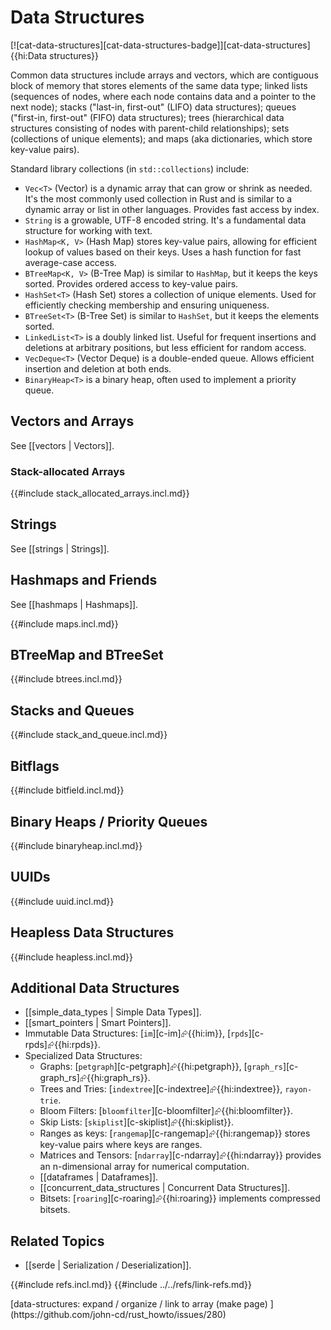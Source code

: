 # Data Structures

[![cat-data-structures][cat-data-structures-badge]][cat-data-structures]{{hi:Data structures}}

Common data structures include arrays and vectors, which are contiguous block of memory that stores elements of the same data type; linked lists (sequences of nodes, where each node contains data and a pointer to the next node); stacks ("last-in, first-out" (LIFO) data structures); queues ("first-in, first-out" (FIFO) data structures); trees (hierarchical data structures consisting of nodes with parent-child relationships); sets (collections of unique elements); and maps (aka dictionaries, which store key-value pairs).

Standard library collections (in `std::collections`) include:

- `Vec<T>` (Vector) is a dynamic array that can grow or shrink as needed. It's the most commonly used collection in Rust and is similar to a dynamic array or list in other languages. Provides fast access by index.
- `String` is a growable, UTF-8 encoded string. It's a fundamental data structure for working with text.
- `HashMap<K, V>` (Hash Map) stores key-value pairs, allowing for efficient lookup of values based on their keys. Uses a hash function for fast average-case access.
- `BTreeMap<K, V>` (B-Tree Map) is similar to `HashMap`, but it keeps the keys sorted. Provides ordered access to key-value pairs.
- `HashSet<T>` (Hash Set) stores a collection of unique elements. Used for efficiently checking membership and ensuring uniqueness.
- `BTreeSet<T>` (B-Tree Set) is similar to `HashSet`, but it keeps the elements sorted.
- `LinkedList<T>` is a doubly linked list. Useful for frequent insertions and deletions at arbitrary positions, but less efficient for random access.
- `VecDeque<T>` (Vector Deque) is a double-ended queue. Allows efficient insertion and deletion at both ends.
- `BinaryHeap<T>` is a binary heap, often used to implement a priority queue.

## Vectors and Arrays

See [[vectors | Vectors]].

### Stack-allocated Arrays

{{#include stack_allocated_arrays.incl.md}}

## Strings

See [[strings | Strings]].

## Hashmaps and Friends

See [[hashmaps | Hashmaps]].

{{#include maps.incl.md}}

## BTreeMap and BTreeSet

{{#include btrees.incl.md}}

## Stacks and Queues

{{#include stack_and_queue.incl.md}}

## Bitflags

{{#include bitfield.incl.md}}

## Binary Heaps / Priority Queues

{{#include binaryheap.incl.md}}

## UUIDs

{{#include uuid.incl.md}}

## Heapless Data Structures

{{#include heapless.incl.md}}

## Additional Data Structures

- [[simple_data_types | Simple Data Types]].
- [[smart_pointers | Smart Pointers]].
- Immutable Data Structures: [`im`][c-im]⮳{{hi:im}}, [`rpds`][c-rpds]⮳{{hi:rpds}}.
- Specialized Data Structures:
  - Graphs: [`petgraph`][c-petgraph]⮳{{hi:petgraph}}, [`graph_rs`][c-graph_rs]⮳{{hi:graph_rs}}.
  - Trees and Tries: [`indextree`][c-indextree]⮳{{hi:indextree}}, `rayon-trie`.
  - Bloom Filters: [`bloomfilter`][c-bloomfilter]⮳{{hi:bloomfilter}}.
  - Skip Lists: [`skiplist`][c-skiplist]⮳{{hi:skiplist}}.
  - Ranges as keys: [`rangemap`][c-rangemap]⮳{{hi:rangemap}} stores key-value pairs where keys are ranges.
  - Matrices and Tensors: [`ndarray`][c-ndarray]⮳{{hi:ndarray}} provides an n-dimensional array for numerical computation.
  - [[dataframes | Dataframes]].
  - [[concurrent_data_structures | Concurrent Data Structures]].
  - Bitsets: [`roaring`][c-roaring]⮳{{hi:roaring}} implements compressed bitsets.

## Related Topics

- [[serde | Serialization / Deserialization]].

{{#include refs.incl.md}}
{{#include ../../refs/link-refs.md}}

<div class="hidden">
[data-structures: expand / organize / link to array (make page) ](https://github.com/john-cd/rust_howto/issues/280)
</div>
